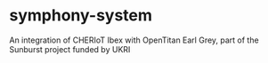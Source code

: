 # symphony-system
An integration of CHERIoT Ibex with OpenTitan Earl Grey, part of the Sunburst project funded by UKRI
